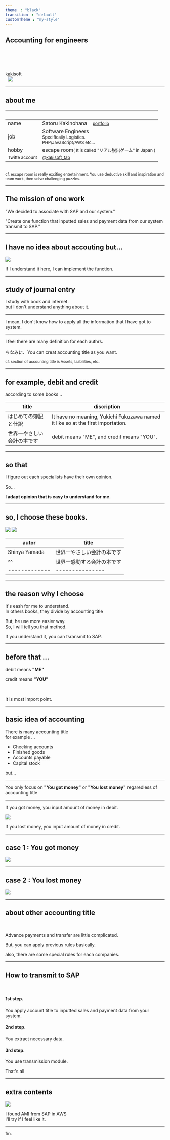 ```yaml
---
theme　: "black"
transition　: "default"
customTheme : "my-style"
---
```

## Accounting for engineers

<br>
<br>
<br>
<br>
kakisoft
<br>
&nbsp;&nbsp;<img src="./assets/kakisoft_log
.png" style="max-width: 10%;">

---

## about me

&nbsp;  |  &nbsp;
-------------|---------------
name       | Satoru Kakinohana &nbsp;&nbsp;&nbsp;<small><a href="https://kakisoft-portfolio-v2.netlify.com/">portfolio</a></small>
job        | Software Engineers<br><small>Specifically Logistics.<br>PHP/JavaScript/AWS etc...</small>  
hobby      | escape room<small>( It is called "リアル脱出ゲーム" in Japan )</small>  
<small>Twitte account</small> | <small>[@kakisoft_tab](https://twitter.com/kakisoft_tab)</small>

<br>

<small>
cf. escape room is really exciting entertainment.  
You use deductive skill and inspiration and team work, then solve challenging puzzles.</small>

---

## The mission of one work

"We decided to associate with SAP and our system."  

"Create one function that inputted sales and payment data from our system transmit to SAP."  

---

## I have no idea about accouting but...  

<img src="./assets/001.png" style="max-width: 60%;">  

If I understand it here, I can implement the function.  

---

## study of journal entry

I study with book and internet.   
but I don't understand anything about it.  

---

I mean, I don't know how to apply all the information that I have got to system.  

---

I feel there are many definition for each authrs.  

ちなみに、You can creat accounting title as you want.  

<small>cf. section of accounting title is Assets, Liabilities, etc..</small>

---

## for example, debit and credit

according to some books ..

title | discription
-------------|---------------
はじめての簿記と仕訳       | It have no meaning, Yukichi Fukuzawa named it like so at the first importation.  
世界一やさしい会計の本です           | debit means "ME", and credit means "YOU".  


---

## so that

I figure out each specialists have their own opinion.  

So...  

**I adapt opinion that is easy to understand for me.**  

---

## so, I choose these books.

<img src="./assets/002.png" style="max-width: 20%;">  
<img src="./assets/003.png" style="max-width: 20%;">  

autor | title
-------------|---------------
Shinya Yamada       | 世界一やさしい会計の本です
^^           | 世界一感動する会計の本です
-------------|---------------

---

## the reason why I choose

It's eash for me to understand.  
In others books, they divide by accounting title  

But, he use more easier way.  
So, I will tell you that method.  

If you understand it, you can tsransmit to SAP.  

---

## before that ...

debit means **"ME"**  

credit means **"YOU"**  

<br>

It is most import point.  

---

## basic idea of accounting

There is many accounting title   
for example ...  

 * Checking accounts
 * Finished goods
 * Accounts payable
 * Capital stock

but...  

---

You only focus on **"You got money"** or **"You lost money"** regaredless of accounting title  

---

If you got money, you input amount of money in debit.  

<img src="./assets/004.png">  

If you lost money, you input amount of money in credit.  

---

## case 1 : You got money  

<img src="./assets/005.png">  

---

## case 2 : You lost money  

<img src="./assets/006.png">  

---

## about other accounting title

<br>

Advance payments and transfer are little complicated.  

But, you can apply previous rules basically.  

also, there are some special rules for each companies.  

---

## How to transmit to SAP

<br>

#### 1st step.
You apply account title to inputted sales and payment data from your system.  

#### 2nd step.
You extract necessary data.  

#### 3rd step.
You use transmission module.  


That's all  

---

## extra contents

<img src="./assets/007.png">  

I found AMI from SAP in AWS  
I'll try if I feel like it.  

---

fin.
